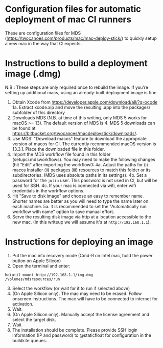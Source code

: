 # Configuration files for automatic deployment of mac CI runners

These are configuration files for MDS (https://twocanoes.com/products/mac/mac-deploy-stick/) to quickly setup a new mac in the
way that CI expects. 

# Instructions to build a deployment image (.dmg)

N.B.: These steps are only required once to rebuild the image. If you're setting up additional macs, using an already-built deployment image is fine.

1. Obtain Xcode from https://developer.apple.com/download/all/?q=xcode
	1a. Extract xcode.xip and move the resulting .app into the packages/ subfolder of this directory
2. Downloads MDS (N.B. at time of this writing, only MDS 5 works for macOS >= 13). The default version of
   MDS is 4. MDS 5 downloads can be found at https://bitbucket.org/twocanoes/macdeploystick/downloads/.
3. Use MDS' "Download macos" feature to download the appropriate version of macos for CI. The currently recommended macOS version is 13.3.1.
   Place the downloaded file in this folder.
4. Import the MDS workflow file found in this folder (setupci.mdsworkflows). You may need to make the following changes (hit "Edit" after importing the workflow0:
   4a. Adjust the paths for (i) macos Installer (ii) packages (iii) resources to match this folder or its subdirectories.
   	   (MDS uses absolute paths in its settings).
   4b. Set a password for the `julia` user. This password is not used in CI, but will be used for SSH.
   4c. If your mac is connected via wifi, enter wifi credentials in the workflow options.
5. Hit "Save to disk image" and choose an easy to remember name. Shorter names are better as you will need to type the name later on each machine.
   5a. It is recommended to set the "Automatically run workflow with name" option to save manual effort. 
6. Serve the resulting disk image via http at a location accessible to the new mac. (In this writeup we will assume it's at `http://192.168.1.1`).

# Instructions for deploying an image

1. Put the mac into recovery mode (Cmd-R on Intel mac, hold the power button on Apple Silicon)
2. Open the terminal and enter:
```
hdiutil mount http://192.168.1.1/img.dmg
/Volumes/mdsresources/run
```
3. Select the workflow (or wait for it to run if selected above)
4. (On Apple Silicon only). The mac may need to be erased. Follow onscreen instructions. The mac will have to be connected to internet for activation.
5. Wait.
6. (On Apple Silicon only). Manually accept the license agreement and select the target disk.
7. Wait.
8. The installation should be complete. Please provide SSH login information (IP and password) to @staticfloat for configuration in the buildkite queues.
